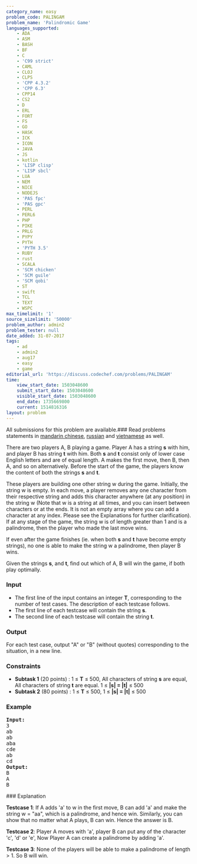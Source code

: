 ```yaml
---
category_name: easy
problem_code: PALINGAM
problem_name: 'Palindromic Game'
languages_supported:
    - ADA
    - ASM
    - BASH
    - BF
    - C
    - 'C99 strict'
    - CAML
    - CLOJ
    - CLPS
    - 'CPP 4.3.2'
    - 'CPP 6.3'
    - CPP14
    - CS2
    - D
    - ERL
    - FORT
    - FS
    - GO
    - HASK
    - ICK
    - ICON
    - JAVA
    - JS
    - kotlin
    - 'LISP clisp'
    - 'LISP sbcl'
    - LUA
    - NEM
    - NICE
    - NODEJS
    - 'PAS fpc'
    - 'PAS gpc'
    - PERL
    - PERL6
    - PHP
    - PIKE
    - PRLG
    - PYPY
    - PYTH
    - 'PYTH 3.5'
    - RUBY
    - rust
    - SCALA
    - 'SCM chicken'
    - 'SCM guile'
    - 'SCM qobi'
    - ST
    - swift
    - TCL
    - TEXT
    - WSPC
max_timelimit: '1'
source_sizelimit: '50000'
problem_author: admin2
problem_tester: null
date_added: 31-07-2017
tags:
    - ad
    - admin2
    - aug17
    - easy
    - game
editorial_url: 'https://discuss.codechef.com/problems/PALINGAM'
time:
    view_start_date: 1503048600
    submit_start_date: 1503048600
    visible_start_date: 1503048600
    end_date: 1735669800
    current: 1514816316
layout: problem
---
```

All submissions for this problem are available.### Read problems statements in [mandarin chinese](http://www.codechef.com/download/translated/AUG17/mandarin/PALINGAM.pdf), [russian](http://www.codechef.com/download/translated/AUG17/russian/PALINGAM.pdf) and [vietnamese](http://www.codechef.com/download/translated/AUG17/vietnamese/PALINGAM.pdf) as well.

There are two players A, B playing a game. Player A has a string **s** with him, and player B has string **t** with him. Both **s** and **t** consist only of lower case English letters and are of equal length. A makes the first move, then B, then A, and so on alternatively. Before the start of the game, the players know the content of both the strings **s** and **t**.

These players are building one other string w during the game. Initially, the string w is empty. In each move, a player removes any one character from their respective string and adds this character anywhere (at any position) in the string w (Note that w is a string at all times, and you can insert between characters or at the ends. It is not an empty array where you can add a character at any index. Please see the Explanations for further clarification). If at any stage of the game, the string w is of length greater than 1 and is a palindrome, then the player who made the last move wins.

If even after the game finishes (ie. when both **s** and **t** have become empty strings), no one is able to make the string w a palindrome, then player B wins.

Given the strings **s**, and **t**, find out which of A, B will win the game, if both play optimally.

### Input

- The first line of the input contains an integer **T**, corresponding to the number of test cases. The description of each testcase follows.
- The first line of each testcase will contain the string **s**.
- The second line of each testcase will contain the string **t**.

### Output

For each test case, output "A" or "B" (without quotes) corresponding to the situation, in a new line.

### Constraints

- **Subtask 1** (20 points) : 1 ≤ **T** ≤ 500, All characters of string **s** are equal, All characters of string **t** are equal. 1 ≤ **|s| = |t|** ≤ 500
- **Subtask 2** (80 points) : 1 ≤ **T** ≤ 500, 1 ≤ **|s| = |t|** ≤ 500

### Example

<pre><b>Input:</b>
3
ab
ab
aba
cde
ab
cd
<b>Output:</b>
B
A
B
</pre>### Explanation

**Testcase 1**: If A adds 'a' to w in the first move, B can add 'a' and make the string w = "aa", which is a palindrome, and hence win. Similarly, you can show that no matter what A plays, B can win. Hence the answer is B.

**Testcase 2**: Player A moves with 'a', player B can put any of the character 'c', 'd' or 'e', Now Player A can create a palindrome by adding 'a'.

**Testcase 3**: None of the players will be able to make a palindrome of length > 1. So B will win.
